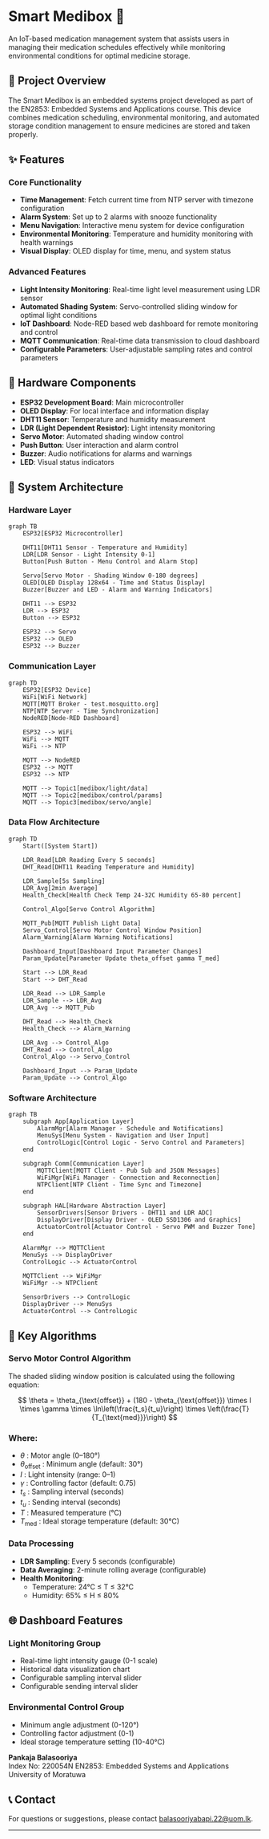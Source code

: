 # Smart Medibox 💊

An IoT-based medication management system that assists users in managing their medication schedules effectively while monitoring environmental conditions for optimal medicine storage.

## 🎯 Project Overview

The Smart Medibox is an embedded systems project developed as part of the EN2853: Embedded Systems and Applications course. This device combines medication scheduling, environmental monitoring, and automated storage condition management to ensure medicines are stored and taken properly.

## ✨ Features

### Core Functionality 
- **Time Management**: Fetch current time from NTP server with timezone configuration
- **Alarm System**: Set up to 2 alarms with snooze functionality
- **Menu Navigation**: Interactive menu system for device configuration
- **Environmental Monitoring**: Temperature and humidity monitoring with health warnings
- **Visual Display**: OLED display for time, menu, and system status

### Advanced Features 
- **Light Intensity Monitoring**: Real-time light level measurement using LDR sensor
- **Automated Shading System**: Servo-controlled sliding window for optimal light conditions
- **IoT Dashboard**: Node-RED based web dashboard for remote monitoring and control
- **MQTT Communication**: Real-time data transmission to cloud dashboard
- **Configurable Parameters**: User-adjustable sampling rates and control parameters

## 🔧 Hardware Components

- **ESP32 Development Board**: Main microcontroller
- **OLED Display**: For local interface and information display
- **DHT11 Sensor**: Temperature and humidity measurement
- **LDR (Light Dependent Resistor)**: Light intensity monitoring
- **Servo Motor**: Automated shading window control
- **Push Button**: User interaction and alarm control
- **Buzzer**: Audio notifications for alarms and warnings
- **LED**: Visual status indicators

## 📐 System Architecture
### Hardware Layer
```mermaid
graph TB
    ESP32[ESP32 Microcontroller]
    
    DHT11[DHT11 Sensor - Temperature and Humidity]
    LDR[LDR Sensor - Light Intensity 0-1]
    Button[Push Button - Menu Control and Alarm Stop]
    
    Servo[Servo Motor - Shading Window 0-180 degrees]
    OLED[OLED Display 128x64 - Time and Status Display]
    Buzzer[Buzzer and LED - Alarm and Warning Indicators]
    
    DHT11 --> ESP32
    LDR --> ESP32
    Button --> ESP32
    
    ESP32 --> Servo
    ESP32 --> OLED
    ESP32 --> Buzzer
```

### Communication Layer
```mermaid
graph TD
    ESP32[ESP32 Device]
    WiFi[WiFi Network]
    MQTT[MQTT Broker - test.mosquitto.org]
    NTP[NTP Server - Time Synchronization]
    NodeRED[Node-RED Dashboard]
    
    ESP32 --> WiFi
    WiFi --> MQTT
    WiFi --> NTP
    
    MQTT --> NodeRED
    ESP32 --> MQTT
    ESP32 --> NTP
    
    MQTT --> Topic1[medibox/light/data]
    MQTT --> Topic2[medibox/control/params]
    MQTT --> Topic3[medibox/servo/angle]
```

### Data Flow Architecture
```mermaid
graph TD
    Start([System Start])
    
    LDR_Read[LDR Reading Every 5 seconds]
    DHT_Read[DHT11 Reading Temperature and Humidity]
    
    LDR_Sample[5s Sampling]
    LDR_Avg[2min Average]
    Health_Check[Health Check Temp 24-32C Humidity 65-80 percent]
    
    Control_Algo[Servo Control Algorithm]
    
    MQTT_Pub[MQTT Publish Light Data]
    Servo_Control[Servo Motor Control Window Position]
    Alarm_Warning[Alarm Warning Notifications]
    
    Dashboard_Input[Dashboard Input Parameter Changes]
    Param_Update[Parameter Update theta_offset gamma T_med]
    
    Start --> LDR_Read
    Start --> DHT_Read
    
    LDR_Read --> LDR_Sample
    LDR_Sample --> LDR_Avg
    LDR_Avg --> MQTT_Pub
    
    DHT_Read --> Health_Check
    Health_Check --> Alarm_Warning
    
    LDR_Avg --> Control_Algo
    DHT_Read --> Control_Algo
    Control_Algo --> Servo_Control
    
    Dashboard_Input --> Param_Update
    Param_Update --> Control_Algo
```

### Software Architecture
```mermaid
graph TB
    subgraph App[Application Layer]
        AlarmMgr[Alarm Manager - Schedule and Notifications]
        MenuSys[Menu System - Navigation and User Input]
        ControlLogic[Control Logic - Servo Control and Parameters]
    end
    
    subgraph Comm[Communication Layer]
        MQTTClient[MQTT Client - Pub Sub and JSON Messages]
        WiFiMgr[WiFi Manager - Connection and Reconnection]
        NTPClient[NTP Client - Time Sync and Timezone]
    end
    
    subgraph HAL[Hardware Abstraction Layer]
        SensorDrivers[Sensor Drivers - DHT11 and LDR ADC]
        DisplayDriver[Display Driver - OLED SSD1306 and Graphics]
        ActuatorControl[Actuator Control - Servo PWM and Buzzer Tone]
    end
    
    AlarmMgr --> MQTTClient
    MenuSys --> DisplayDriver
    ControlLogic --> ActuatorControl
    
    MQTTClient --> WiFiMgr
    WiFiMgr --> NTPClient
    
    SensorDrivers --> ControlLogic
    DisplayDriver --> MenuSys
    ActuatorControl --> ControlLogic
```


## 🧮 Key Algorithms

### Servo Motor Control Algorithm
The shaded sliding window position is calculated using the following equation:

$$
\theta = \theta_{\text{offset}} + (180 - \theta_{\text{offset}}) \times I \times \gamma \times \ln\left(\frac{t_s}{t_u}\right) \times \left(\frac{T}{T_{\text{med}}}\right)
$$

### Where:
- $\theta$ : Motor angle (0–180°)  
- $\theta_{\text{offset}}$ : Minimum angle (default: 30°)  
- $I$ : Light intensity (range: 0–1)  
- $\gamma$ : Controlling factor (default: 0.75)  
- $t_s$ : Sampling interval (seconds)  
- $t_u$ : Sending interval (seconds)  
- $T$ : Measured temperature (°C)  
- $T_{\text{med}}$ : Ideal storage temperature (default: 30°C)

### Data Processing
- **LDR Sampling**: Every 5 seconds (configurable)
- **Data Averaging**: 2-minute rolling average (configurable)
- **Health Monitoring**: 
  - Temperature: 24°C ≤ T ≤ 32°C
  - Humidity: 65% ≤ H ≤ 80%

## 🌐 Dashboard Features

### Light Monitoring Group
- Real-time light intensity gauge (0-1 scale)
- Historical data visualization chart
- Configurable sampling interval slider
- Configurable sending interval slider

### Environmental Control Group
- Minimum angle adjustment (0-120°)
- Controlling factor adjustment (0-1)
- Ideal storage temperature setting (10-40°C)


**Pankaja Balasooriya**  
Index No: 220054N
EN2853: Embedded Systems and Applications  
University of Moratuwa

## 📞 Contact

For questions or suggestions, please contact balasooriyabapi.22@uom.lk.

---
